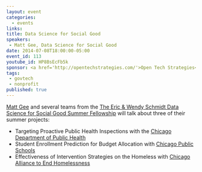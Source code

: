 ```yaml
---
layout: event
categories: 
  - events
links:
title: Data Science for Social Good
speakers: 
 - Matt Gee, Data Science for Social Good
date: 2014-07-08T18:00:00-05:00
event_id: 113
youtube_id: HP8BsEcFb5k
sponsor: <a href='http://opentechstrategies.com/'>Open Tech Strategies</a>
tags: 
 - govtech
 - nonprofit
published: true
---
```


[Matt Gee](https://twitter.com/matthewgee) and several teams from the [The Eric & Wendy Schmidt Data Science for Social Good Summer Fellowship](http://dssg.io/) will talk about three of their summer projects:

* Targeting Proactive Public Health Inspections with the [Chicago Department of Public Health](http://www.cityofchicago.org/city/en/depts/cdph.html)
* Student Enrollment Prediction for Budget Allocation with [Chicago Public Schools](http://www.cps.edu/)
* Effectiveness of Intervention Strategies on the Homeless with [Chicago Alliance to End Homelessness](http://www.thechicagoalliance.org/)